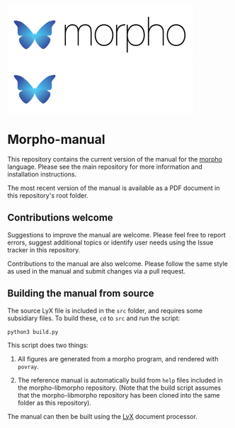 ![Morpho](src/Figures/morphologosmall.png#gh-light-mode-only)![Morpho](src/Figures/morphologosmall-white.png#gh-dark-mode-only)

# Morpho-manual

This repository contains the current version of the manual for the [morpho](https://github.com/Morpho-lang/morpho) language. Please see the main repository for more information and installation instructions.

The most recent version of the manual is available as a PDF document in this repository's root folder.

## Contributions welcome

Suggestions to improve the manual are welcome. Please feel free to report errors, suggest additional topics or identify user needs using the Issue tracker in this repository.

Contributions to the manual are also welcome. Please follow the same style as used in the manual and submit changes via a pull request.

## Building the manual from source

The source LyX file is included in the `src` folder, and requires some subsidiary files. To build these, `cd` to `src` and run the script: 

    python3 build.py

This script does two things:

1. All figures are generated from a morpho program, and rendered with `povray`.

2. The reference manual is automatically build from `help` files included in the morpho-libmorpho repository. (Note that the build script assumes that the morpho-libmorpho repository has been cloned into the same folder as this repository).

The manual can then be built using the [LyX](http://www.lyx.org) document processor.

